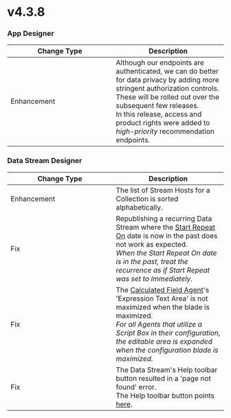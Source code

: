 # v4.3.8

### App Designer

<table><thead><tr><th width="229">Change Type</th><th>Description</th></tr></thead><tbody><tr><td>Enhancement</td><td>Although our endpoints are authenticated, we can do better for data privacy by adding more stringent authorization controls. These will be rolled out over the subsequent few releases.<br>In this release, access and product rights were added to <em>high-priority</em> recommendation endpoints. </td></tr></tbody></table>

### Data Stream Designer

<table><thead><tr><th width="229">Change Type</th><th>Description</th></tr></thead><tbody><tr><td>Enhancement</td><td>The list of Stream Hosts for a Collection is sorted alphabetically.</td></tr><tr><td>Fix</td><td>Republishing a recurring Data Stream where the <a href="../how-to-guides/data-streams/manage-recurrent-data-streams.md#configuring-recurrence-for-agents">Start Repeat On</a> date is now in the past does not work as expected.<br><em>When the Start Repeat On date is in the past, treat the recurrence as if Start Repeat was set to Immediately.</em> </td></tr><tr><td>Fix</td><td>The <a href="https://xmpro.gitbook.io/calculated-field/">Calculated Field Agent</a>'s 'Expression Text Area' is not maximized when the blade is maximized.<br><em>For all Agents that utilize a Script Box in their configuration, the editable area is expanded when the configuration blade is maximized.</em>  </td></tr><tr><td>Fix</td><td>The Data Stream's Help toolbar button resulted in a 'page not found' error.<br>The Help toolbar button points <a href="https://documentation.xmpro.com/resources/integrations">here</a>.  </td></tr></tbody></table>
